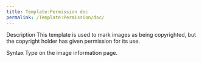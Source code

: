 ```yaml
---
title: Template:Permission doc
permalink: /Template:Permission/doc/
---
```


Description
This template is used to mark images as being copyrighted, but the
copyright holder has given permission for its use.

Syntax
Type on the image information page.

<includeonly></includeonly><noinclude></noinclude>

[](Category:Templates "wikilink")
[](Category:Template_documentation "wikilink")